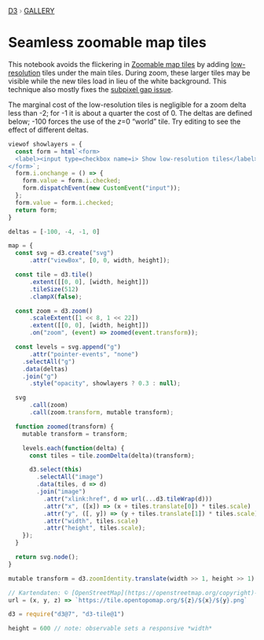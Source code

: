 <div style="color: grey; font: 13px/25.5px var(--sans-serif); text-transform: uppercase;"><h1 style="display: none;">Seamless zoomable map tiles</h1><a href="https://d3js.org/">D3</a> › <a href="/@d3/gallery">Gallery</a></div>

# Seamless zoomable map tiles

This notebook avoids the flickering in [Zoomable map tiles](/@d3/zoomable-map-tiles) by adding [low-resolution](/@d3/tile-zoomdelta) tiles under the main tiles. During zoom, these larger tiles may be visible while the new tiles load in lieu of the white background. This technique also mostly fixes the [subpixel gap issue](/d/32027f96a5d4aa89).

The marginal cost of the low-resolution tiles is negligible for a zoom delta less than -2; for -1 it is about a quarter the cost of 0. The deltas are defined below; -100 forces the use of the *z*=0 “world” tile. Try editing to see the effect of different deltas.

```js
viewof showlayers = {
  const form = html`<form>
  <label><input type=checkbox name=i> Show low-resolution tiles</label>
</form>`;
  form.i.onchange = () => {
    form.value = form.i.checked;
    form.dispatchEvent(new CustomEvent("input"));
  };
  form.value = form.i.checked;
  return form;
}
```

```js echo
deltas = [-100, -4, -1, 0]
```

```js echo
map = {
  const svg = d3.create("svg")
      .attr("viewBox", [0, 0, width, height]);

  const tile = d3.tile()
      .extent([[0, 0], [width, height]])
      .tileSize(512)
      .clampX(false);

  const zoom = d3.zoom()
      .scaleExtent([1 << 8, 1 << 22])
      .extent([[0, 0], [width, height]])
      .on("zoom", (event) => zoomed(event.transform));

  const levels = svg.append("g")
      .attr("pointer-events", "none")
    .selectAll("g")
    .data(deltas)
    .join("g")
      .style("opacity", showlayers ? 0.3 : null);

  svg
      .call(zoom)
      .call(zoom.transform, mutable transform);

  function zoomed(transform) {
    mutable transform = transform;

    levels.each(function(delta) {
      const tiles = tile.zoomDelta(delta)(transform);

      d3.select(this)
        .selectAll("image")
        .data(tiles, d => d)
        .join("image")
          .attr("xlink:href", d => url(...d3.tileWrap(d)))
          .attr("x", ([x]) => (x + tiles.translate[0]) * tiles.scale)
          .attr("y", ([, y]) => (y + tiles.translate[1]) * tiles.scale)
          .attr("width", tiles.scale)
          .attr("height", tiles.scale);
    });
  }

  return svg.node();
}
```

```js echo
mutable transform = d3.zoomIdentity.translate(width >> 1, height >> 1).scale(1 << 12)
```

```js echo
// Kartendaten: © [OpenStreetMap](https://openstreetmap.org/copyright)-Mitwirkende, SRTM | Kartendarstellung: © [OpenTopoMap](http://opentopomap.org/) (CC-BY-SA)
url = (x, y, z) => `https://tile.opentopomap.org/${z}/${x}/${y}.png`
```

```js echo
d3 = require("d3@7", "d3-tile@1")
```

```js echo
height = 600 // note: observable sets a responsive *width*
```
